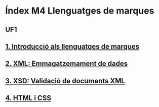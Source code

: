 # Índex M4 Llenguatges de marques

## UF1

## [1. Introducció als llenguatges de marques](1-intro-lleng-marques.md)
## [2. XML: Emmagatzemament de dades](2-xml.md)
## [3. XSD: Validació de documents XML](3-xsd.md)
## [4. HTML i CSS](4-html-css.md)





